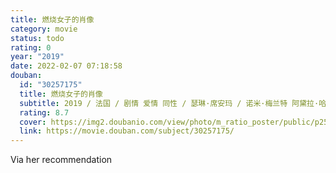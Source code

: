 ```yaml
---
title: 燃烧女子的肖像
category: movie
status: todo
rating: 0
year: "2019"
date: 2022-02-07 07:18:58
douban:
  id: "30257175"
  title: 燃烧女子的肖像
  subtitle: 2019 / 法国 / 剧情 爱情 同性 / 瑟琳·席安玛 / 诺米·梅兰特 阿黛拉·哈内尔
  rating: 8.7
  cover: https://img2.doubanio.com/view/photo/m_ratio_poster/public/p2584308261.jpg
  link: https://movie.douban.com/subject/30257175/
---
```


Via her recommendation 